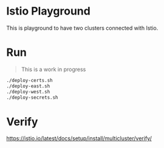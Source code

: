 # Istio Playground

This is playground to have two clusters connected with Istio.

# Run

> This is a work in progress

```bash
./deploy-certs.sh
./deploy-east.sh
./deploy-west.sh
./deploy-secrets.sh
```

# Verify

https://istio.io/latest/docs/setup/install/multicluster/verify/
